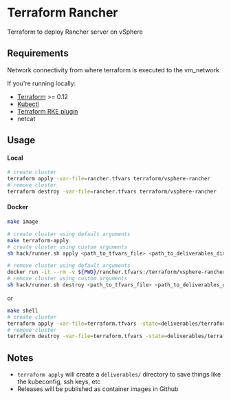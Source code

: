 # Terraform Rancher
Terraform to deploy Rancher server on vSphere

## Requirements
Network connectivity from where terraform is executed to the vm_network

If you're running locally:
* [Terraform](https://www.terraform.io/downloads.html) >= 0.12
* [Kubectl](https://downloadkubernetes.com/)
* [Terraform RKE plugin](https://github.com/rancher/terraform-provider-rke)
* netcat

## Usage

#### Local
```bash
# create cluster
terraform apply -var-file=rancher.tfvars terraform/vsphere-rancher
# remove cluster
terraform destroy -var-file=rancher.tfvars terraform/vsphere-rancher
```

#### Docker
```bash
make image

# create cluster using default arguments
make terraform-apply
# create cluster using custom arguments
sh hack/runner.sh apply <path_to_tfvars_file> <path_to_deliverables_directory> 

# remove cluster using default arguments
docker run -it --rm -v ${PWD}/rancher.tfvars:/terraform/vsphere-rancher/terraform.tfvars -v ${PWD}/deliverables:/terraform/vsphere-rancher/deliverables terraform-rancher destroy -state=deliverables/terraform.tfstate
# remove cluster using custom arguments
sh hack/runner.sh destroy <path_to_tfvars_file> <path_to_deliverables_directory> 

```

or

```bash
make shell
# create cluster
terraform apply -var-file=terraform.tfvars -state=deliverables/terraform.tfstate
# remove cluster
terraform destroy -var-file=terraform.tfvars -state=deliverables/terraform.tfstate
```

## Notes

* `terraform apply` will create a `deliverables/` directory to save things like the kubeconfig, ssh keys, etc
* Releases will be published as container images in Github